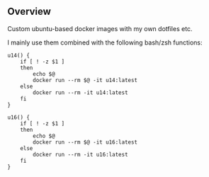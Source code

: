 ## Overview

Custom ubuntu-based docker images with my own dotfiles etc.

I mainly use them combined with the following bash/zsh functions:

```
u14() {
    if [ ! -z $1 ]
    then
        echo $@
        docker run --rm $@ -it u14:latest
    else
        docker run --rm -it u14:latest
    fi
}

u16() {
    if [ ! -z $1 ]
    then
        echo $@
        docker run --rm $@ -it u16:latest
    else
        docker run --rm -it u16:latest
    fi
}

```
